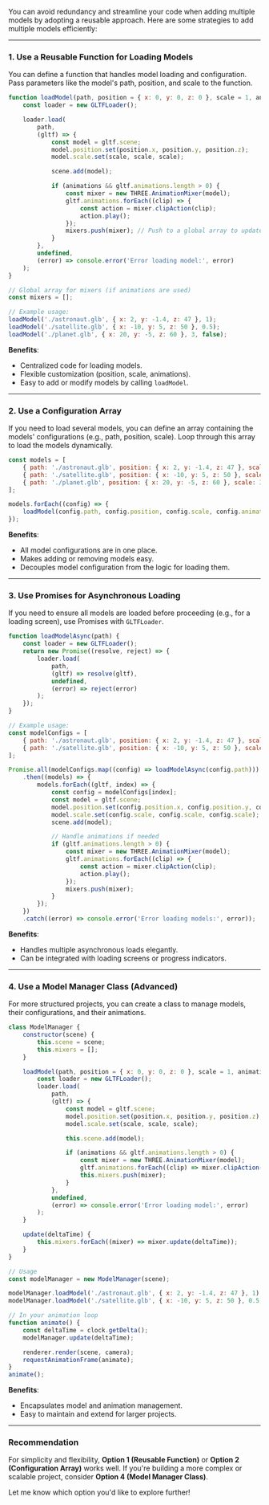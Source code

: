 You can avoid redundancy and streamline your code when adding multiple models by adopting a reusable approach. Here are some strategies to add multiple models efficiently:

---

### **1. Use a Reusable Function for Loading Models**

You can define a function that handles model loading and configuration. Pass parameters like the model's path, position, and scale to the function.

```javascript
function loadModel(path, position = { x: 0, y: 0, z: 0 }, scale = 1, animations = true) {
    const loader = new GLTFLoader();

    loader.load(
        path,
        (gltf) => {
            const model = gltf.scene;
            model.position.set(position.x, position.y, position.z);
            model.scale.set(scale, scale, scale);

            scene.add(model);

            if (animations && gltf.animations.length > 0) {
                const mixer = new THREE.AnimationMixer(model);
                gltf.animations.forEach((clip) => {
                    const action = mixer.clipAction(clip);
                    action.play();
                });
                mixers.push(mixer); // Push to a global array to update later in the animation loop
            }
        },
        undefined,
        (error) => console.error('Error loading model:', error)
    );
}

// Global array for mixers (if animations are used)
const mixers = [];

// Example usage:
loadModel('./astronaut.glb', { x: 2, y: -1.4, z: 47 }, 1);
loadModel('./satellite.glb', { x: -10, y: 5, z: 50 }, 0.5);
loadModel('./planet.glb', { x: 20, y: -5, z: 60 }, 3, false);
```

**Benefits**:
- Centralized code for loading models.
- Flexible customization (position, scale, animations).
- Easy to add or modify models by calling `loadModel`.

---

### **2. Use a Configuration Array**

If you need to load several models, you can define an array containing the models' configurations (e.g., path, position, scale). Loop through this array to load the models dynamically.

```javascript
const models = [
    { path: './astronaut.glb', position: { x: 2, y: -1.4, z: 47 }, scale: 1 },
    { path: './satellite.glb', position: { x: -10, y: 5, z: 50 }, scale: 0.5 },
    { path: './planet.glb', position: { x: 20, y: -5, z: 60 }, scale: 3, animations: false }
];

models.forEach((config) => {
    loadModel(config.path, config.position, config.scale, config.animations ?? true);
});
```

**Benefits**:
- All model configurations are in one place.
- Makes adding or removing models easy.
- Decouples model configuration from the logic for loading them.

---

### **3. Use Promises for Asynchronous Loading**

If you need to ensure all models are loaded before proceeding (e.g., for a loading screen), use Promises with `GLTFLoader`.

```javascript
function loadModelAsync(path) {
    const loader = new GLTFLoader();
    return new Promise((resolve, reject) => {
        loader.load(
            path,
            (gltf) => resolve(gltf),
            undefined,
            (error) => reject(error)
        );
    });
}

// Example usage:
const modelConfigs = [
    { path: './astronaut.glb', position: { x: 2, y: -1.4, z: 47 }, scale: 1 },
    { path: './satellite.glb', position: { x: -10, y: 5, z: 50 }, scale: 0.5 }
];

Promise.all(modelConfigs.map((config) => loadModelAsync(config.path)))
    .then((models) => {
        models.forEach((gltf, index) => {
            const config = modelConfigs[index];
            const model = gltf.scene;
            model.position.set(config.position.x, config.position.y, config.position.z);
            model.scale.set(config.scale, config.scale, config.scale);
            scene.add(model);

            // Handle animations if needed
            if (gltf.animations.length > 0) {
                const mixer = new THREE.AnimationMixer(model);
                gltf.animations.forEach((clip) => {
                    const action = mixer.clipAction(clip);
                    action.play();
                });
                mixers.push(mixer);
            }
        });
    })
    .catch((error) => console.error('Error loading models:', error));
```

**Benefits**:
- Handles multiple asynchronous loads elegantly.
- Can be integrated with loading screens or progress indicators.

---

### **4. Use a Model Manager Class (Advanced)**

For more structured projects, you can create a class to manage models, their configurations, and their animations.

```javascript
class ModelManager {
    constructor(scene) {
        this.scene = scene;
        this.mixers = [];
    }

    loadModel(path, position = { x: 0, y: 0, z: 0 }, scale = 1, animations = true) {
        const loader = new GLTFLoader();
        loader.load(
            path,
            (gltf) => {
                const model = gltf.scene;
                model.position.set(position.x, position.y, position.z);
                model.scale.set(scale, scale, scale);

                this.scene.add(model);

                if (animations && gltf.animations.length > 0) {
                    const mixer = new THREE.AnimationMixer(model);
                    gltf.animations.forEach((clip) => mixer.clipAction(clip).play());
                    this.mixers.push(mixer);
                }
            },
            undefined,
            (error) => console.error('Error loading model:', error)
        );
    }

    update(deltaTime) {
        this.mixers.forEach((mixer) => mixer.update(deltaTime));
    }
}

// Usage
const modelManager = new ModelManager(scene);

modelManager.loadModel('./astronaut.glb', { x: 2, y: -1.4, z: 47 }, 1);
modelManager.loadModel('./satellite.glb', { x: -10, y: 5, z: 50 }, 0.5);

// In your animation loop
function animate() {
    const deltaTime = clock.getDelta();
    modelManager.update(deltaTime);

    renderer.render(scene, camera);
    requestAnimationFrame(animate);
}
animate();
```

**Benefits**:
- Encapsulates model and animation management.
- Easy to maintain and extend for larger projects.

---

### Recommendation
For simplicity and flexibility, **Option 1 (Reusable Function)** or **Option 2 (Configuration Array)** works well. If you're building a more complex or scalable project, consider **Option 4 (Model Manager Class)**.

Let me know which option you'd like to explore further!